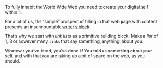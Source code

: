 To fully inhabit the World Wide Web you need to create your digital self within it.

For a lot of us, the “simple” prospect of filling in that web page with content presents an insurmountable [writer’s block](https://en.wikipedia.org/wiki/Writer%27s_block).

That’s why we start with _link lists_ as a primitive building block. Make a _list_ of 1, 3 or however many `links` that say something, anything, about you.

Whatever you’ve listed, you’ve done it! You told us something about your self, and with that you are taking up a bit of space on the web, as you should.
